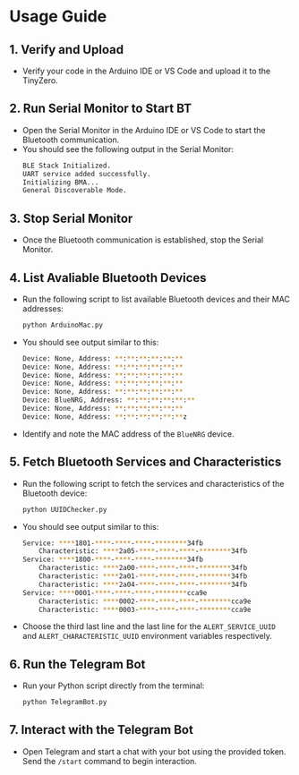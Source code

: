 # Usage Guide

## 1. Verify and Upload

   - Verify your code in the Arduino IDE or VS Code and upload it to the TinyZero.

## 2. Run Serial Monitor to Start BT

   - Open the Serial Monitor in the Arduino IDE or VS Code to start the Bluetooth communication.
   - You should see the following output in the Serial Monitor:
     ```bash
     BLE Stack Initialized.
     UART service added successfully.
     Initializing BMA...
     General Discoverable Mode.
     ```

## 3. Stop Serial Monitor

   - Once the Bluetooth communication is established, stop the Serial Monitor.

## 4. List Avaliable Bluetooth Devices

   - Run the following script to list available Bluetooth devices and their MAC addresses:
     ```bash
     python ArduinoMac.py
     ```
   - You should see output similar to this:
     ```bash
     Device: None, Address: **:**:**:**:**:**
     Device: None, Address: **:**:**:**:**:**
     Device: None, Address: **:**:**:**:**:**
     Device: None, Address: **:**:**:**:**:**
     Device: None, Address: **:**:**:**:**:**
     Device: BlueNRG, Address: **:**:**:**:**:**
     Device: None, Address: **:**:**:**:**:**
     Device: None, Address: **:**:**:**:**:**z
     ```
   - Identify and note the MAC address of the `BlueNRG` device.

## 5. Fetch Bluetooth Services and Characteristics

   - Run the following script to fetch the services and characteristics of the Bluetooth device:
     ```bash
     python UUIDChecker.py
     ```
   - You should see output similar to this:
     ```bash
     Service: ****1801-****-****-****-********34fb
         Characteristic: ****2a05-****-****-****-********34fb
     Service: ****1800-****-****-****-********34fb
         Characteristic: ****2a00-****-****-****-********34fb
         Characteristic: ****2a01-****-****-****-********34fb
         Characteristic: ****2a04-****-****-****-********34fb
     Service: ****0001-****-****-****-********cca9e
         Characteristic: ****0002-****-****-****-********cca9e
         Characteristic: ****0003-****-****-****-********cca9e
     ```
   - Choose the third last line and the last line for the `ALERT_SERVICE_UUID` and `ALERT_CHARACTERISTIC_UUID` environment variables respectively.

## 6. Run the Telegram Bot

   - Run your Python script directly from the terminal:
     ```bash
     python TelegramBot.py
     ```

## 7. Interact with the Telegram Bot
   - Open Telegram and start a chat with your bot using the provided token. Send the `/start` command to begin interaction.